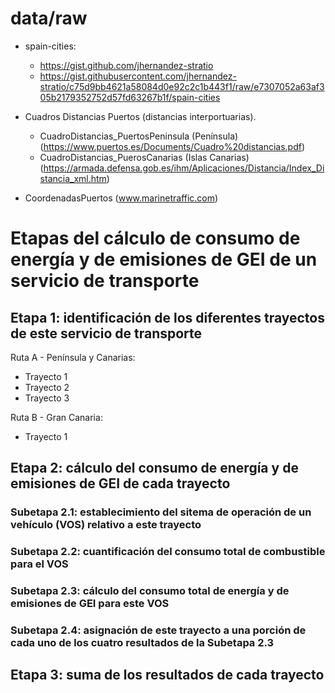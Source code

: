 # data/raw
- spain-cities: 
    - https://gist.github.com/jhernandez-stratio 
	- https://gist.githubusercontent.com/jhernandez-stratio/c75d9bb4621a58084d0e92c2c1b443f1/raw/e7307052a63af305b2179352752d57fd63267b1f/spain-cities 

- Cuadros Distancias Puertos (distancias interportuarias).
    - CuadroDistancias_PuertosPeninsula (Península) (https://www.puertos.es/Documents/Cuadro%20distancias.pdf)
    - CuadroDistancias_PuerosCanarias (Islas Canarias) (https://armada.defensa.gob.es/ihm/Aplicaciones/Distancia/Index_Distancia_xml.htm)
- CoordenadasPuertos (www.marinetraffic.com)


# Etapas del cálculo de consumo de energía y de emisiones de GEI de un servicio de transporte
## Etapa 1: identificación de los diferentes trayectos de este servicio de transporte
Ruta A - Península y Canarias:
- Trayecto 1
- Trayecto 2
- Trayecto 3

Ruta B - Gran Canaria:
- Trayecto 1


## Etapa 2: cálculo del consumo de energía y de emisiones de GEI de cada trayecto

### Subetapa 2.1: establecimiento del sitema de operación de un vehículo (VOS) relativo a este trayecto

### Subetapa 2.2: cuantificación del consumo total de combustible para el VOS

### Subetapa 2.3: cálculo del consumo total de energía y de emisiones de GEI para este VOS

### Subetapa 2.4: asignación de este trayecto a una porción de cada uno de los cuatro resultados de la Subetapa 2.3



## Etapa 3: suma de los resultados de cada trayecto
